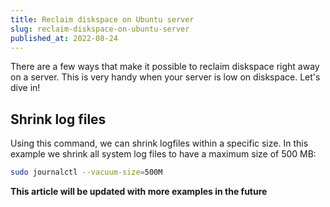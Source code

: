 ```yaml
---
title: Reclaim diskspace on Ubuntu server
slug: reclaim-diskspace-on-ubuntu-server
published_at: 2022-08-24
---
```


There are a few ways that make it possible to reclaim diskspace right away on a server. This is very handy when your server is low on diskspace. Let's dive in!

## Shrink log files

Using this command, we can shrink logfiles within a specific size. In this example we shrink all system log files to have a maximum size of 500 MB:

```bash
sudo journalctl --vacuum-size=500M
```

**This article will be updated with more examples in the future**

